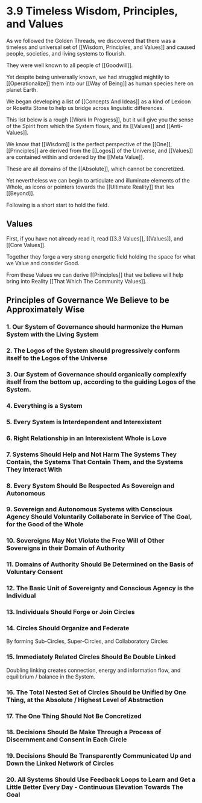 # 3.9 Timeless Wisdom, Principles, and Values
As we followed the Golden Threads, we discovered that there was a timeless and universal set of [[Wisdom, Principles, and Values]] and caused people, societies, and living systems to flourish. 

They were well known to all people of [[Goodwill]]. 

Yet despite being universally known, we had struggled mightily to [[Operationalize]] them into our [[Way of Being]] as human species here on planet Earth. 

We began developing a list of [[Concepts And Ideas]] as a kind of Lexicon or Rosetta Stone to help us bridge across linguistic differences. 

This list below is a rough [[Work In Progress]], but it will give you the sense of the Spirit from which the System flows, and its [[Values]] and [[Anti-Values]]. 

We know that [[Wisdom]] is the perfect perspective of the [[One]], [[Principles]] are derived from the [[Logos]] of the Universe, and [[Values]] are contained within and ordered by the [[Meta Value]]. 

These are all domains of the [[Absolute]], which cannot be concretized. 

Yet nevertheless we can begin to articulate and illuminate elements of the Whole, as icons or pointers towards the [[Ultimate Reality]] that lies [[Beyond]]. 

Following is a short start to hold the field. 

## Values 
First, if you have not already read it, read [[3.3 Values]], [[Values]], and [[Core Values]]. 

Together they forge a very strong energetic field holding the space for what we Value and consider Good. 

From these Values we can derive [[Principles]] that we believe will help bring into Reality [[That Which The Community Values]]. 

## Principles of Governance We Believe to be Approximately Wise
### 1. Our System of Governance should harmonize the Human System with the Living System 

### 2. The Logos of the System should progressively conform itself to the Logos of the Universe 

### 3. Our System of Governance should organically complexify itself from the bottom up, according to the guiding Logos of the System. 

### 4. Everything is a System 

### 5. Every System is Interdependent and Interexistent 

### 6. Right Relationship in an Interexistent Whole is Love

### 7. Systems Should Help and Not Harm The Systems They Contain, the Systems That Contain Them, and the Systems They Interact With

### 8. Every System Should Be Respected As Sovereign and Autonomous  

### 9. Sovereign and Autonomous Systems with Conscious Agency Should Voluntarily Collaborate in Service of The Goal, for the Good of the Whole 

### 10. Sovereigns May Not Violate the Free Will of Other Sovereigns in their Domain of Authority 

### 11. Domains of Authority Should Be Determined on the Basis of Voluntary Consent 

### 12.  The Basic Unit of Sovereignty and Conscious Agency is the Individual 

### 13. Individuals Should Forge or Join Circles 

### 14. Circles Should Organize and Federate 
By forming Sub-Circles, Super-Circles, and Collaboratory Circles  

### 15. Immediately Related Circles Should Be Double Linked 
Doubling linking creates connection, energy and information flow, and equilibrium / balance in the System. 

### 16. The Total Nested Set of Circles Should be Unified by One Thing, at the Absolute / Highest Level of Abstraction 

### 17. The One Thing Should Not Be Concretized 


### 18. Decisions Should Be Make Through a Process of Discernment and Consent in Each Circle 

### 19. Decisions Should Be Transparently Communicated Up and Down the Linked Network of Circles 

### 20. All Systems Should Use Feedback Loops to Learn and Get a Little Better Every Day - Continuous Elevation Towards The Goal 


